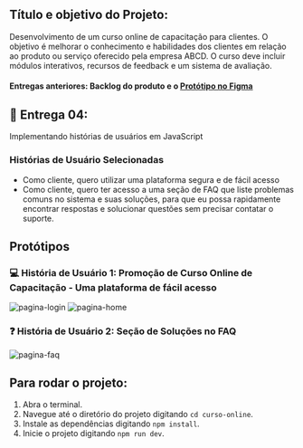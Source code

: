 ## Título e objetivo do Projeto:
Desenvolvimento de um curso online de capacitação para clientes. O objetivo é melhorar o conhecimento e habilidades dos clientes em relação ao produto ou serviço oferecido pela empresa ABCD. O curso deve incluir módulos interativos, recursos de feedback e um sistema de avaliação.

#### Entregas anteriores: Backlog do produto e o [Protótipo no Figma](https://www.figma.com/proto/hpcH1ac7DP0ija93rupW8W/Curso3?node-id=0-1&t=ymKqEmTWrj5eUgIS-1)

## 📌 Entrega 04: 
Implementando histórias de usuários em JavaScript

### Histórias de Usuário Selecionadas
- Como cliente, quero utilizar uma plataforma segura e de fácil acesso
- Como cliente, quero ter acesso a uma seção de FAQ que liste problemas comuns no sistema e suas soluções, para que eu possa rapidamente encontrar respostas e solucionar questões sem precisar contatar o suporte.

## Protótipos

### 💻 História de Usuário 1: Promoção de Curso Online de Capacitação - Uma plataforma de fácil acesso
![pagina-login](https://github.com/mluizaguedes/curso-online-abcd/assets/126245983/6b1a727b-59fa-4b43-b2d9-20c7f339fd4f)
![pagina-home](https://github.com/mluizaguedes/curso-online-abcd/assets/126245983/14814def-9c5b-44c9-86a1-1e6470b629d6)

### ❓ História de Usuário 2: Seção de Soluções no FAQ
![pagina-faq](https://github.com/mluizaguedes/curso-online-abcd/assets/126245983/0e051259-106a-4f82-a6f4-16e449b16113)

## Para rodar o projeto:

1. Abra o terminal.
2. Navegue até o diretório do projeto digitando `cd curso-online`.
3. Instale as dependências digitando `npm install`.
4. Inicie o projeto digitando `npm run dev`.
